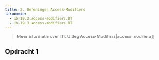 ```yaml
---
title: 2. Oefeningen Access-Modifiers
taxonomie:
  - ib-19.2.Access-modifiers.DT
  - ib-19.3.Access-modifiers.DT
---
```


> Meer informatie over [[1. Uitleg Access-Modifiers|access modifiers]]

## Opdracht 1  
